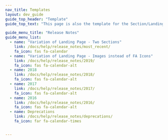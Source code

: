 ```yaml
---
nav_title: Templates
layout: dev_guide
guide_top_header: "Template"
guide_top_text: "This page is also the template for the Section/Landing Page."

guide_menu_title: "Release Notes"
guide_menu_list:
  - name: "Variation of Landing Page - Two Sections"
    link: /docs/help/release_notes/most_recent/
    fa_icon: fas fa-calendar
  - name: "Variation of Landing Page - Images instead of FA Icons"
    link: /docs/help/release_notes/2019/
    fa_icon: fas fa-calendar-alt
  - name: 2018
    link: /docs/help/release_notes/2018/
    fa_icon: fas fa-calendar-alt
  - name: 2017
    link: /docs/help/release_notes/2017/
    fa_icon: fas fa-calendar-alt
  - name: 2016
    link: /docs/help/release_notes/2016/
    fa_icon: fas fa-calendar-alt
  - name: Deprecations
    link: /docs/help/release_notes/deprecations/
    fa_icon: far fa-calendar-times


---
```

